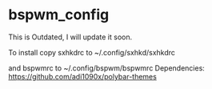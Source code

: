 # bspwm_config

This is Outdated, I will update it soon.

To install copy sxhkdrc to ~/.config/sxhkd/sxhkdrc

and bspwmrc to ~/.config/bspwm/bspwmrc
Dependencies:
https://github.com/adi1090x/polybar-themes
